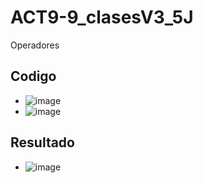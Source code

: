 # ACT9-9_clasesV3_5J
Operadores
## Codigo
- ![image](https://github.com/user-attachments/assets/ed43a2fe-aec5-4b98-b38d-f9875b035799)
- ![image](https://github.com/user-attachments/assets/858d5a8a-cd26-440a-aaf8-40af5df50fed)
## Resultado
- ![image](https://github.com/user-attachments/assets/7241f72c-2038-4311-871f-ccade33ce244)


